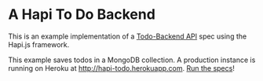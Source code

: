 A Hapi To Do Backend
=================
This is an example implementation of a [Todo-Backend API](http://todobackend.com/) spec using the Hapi.js framework.

This example saves todos in a MongoDB collection.
A production instance is running on Heroku at http://hapi-todo.herokuapp.com.
[Run the specs](http://www.todobackend.com/specs/index.html?http://hapi-todo.herokuapp.com)!
